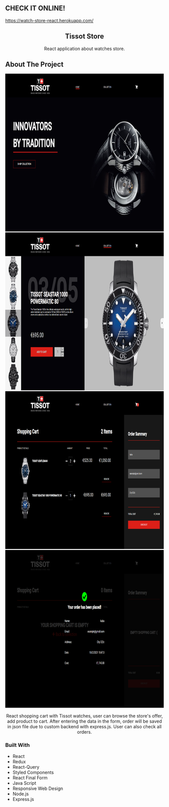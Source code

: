 ## CHECK IT ONLINE!

https://watch-store-react.herokuapp.com/

<p align="center">

  <h2 align="center">Tissot Store</h2>

  <p align="center">
   React application about watches store.
    <br />
  </p>
</p>

## About The Project

<img src="./img/tissot.png" alt="tissot1" width="1000" height="500">
<br>
<img src="./img/tissot2.png" alt="tissot2" width="1000" height="500">
<br>
<img src="./img/tissot3.png" alt="tissot3" width="1000" height="500">
<br>
<img src="./img/tissot4.png" alt="tissot4" width="1000" height="500">

<p align="center">
React shopping cart with Tissot watches, user can browse the store's offer, add product to cart. After entering the
data in the form, order will be saved in json file due to custom backend with express.js. User can also check all
orders.
</p>

### Built With

-  React
-  Redux
-  React-Query
-  Styled Components
-  React Final Form
-  Java Script
-  Responsive Web Design
-  Node.js
-  Express.js
